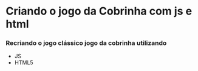 # Criando o jogo da Cobrinha com js e html

### Recriando o jogo clássico jogo da cobrinha utilizando

- JS 
- HTML5